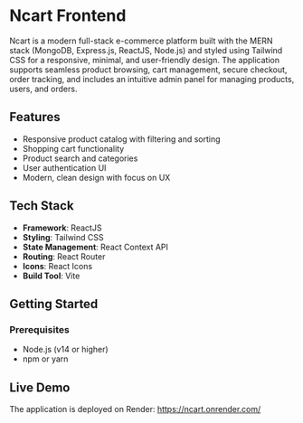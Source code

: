 # Ncart Frontend

Ncart is a modern full-stack e-commerce platform built with the MERN stack (MongoDB, Express.js, ReactJS, Node.js) and styled using Tailwind CSS for a responsive, minimal, and user-friendly design. The application supports seamless product browsing, cart management, secure checkout, order tracking, and includes an intuitive admin panel for managing products, users, and orders.

## Features

- Responsive product catalog with filtering and sorting
- Shopping cart functionality
- Product search and categories
- User authentication UI
- Modern, clean design with focus on UX

## Tech Stack

- **Framework**: ReactJS
- **Styling**: Tailwind CSS
- **State Management**: React Context API
- **Routing**: React Router
- **Icons**: React Icons
- **Build Tool**: Vite

## Getting Started

### Prerequisites

- Node.js (v14 or higher)
- npm or yarn

## Live Demo

The application is deployed on Render: https://ncart.onrender.com/
